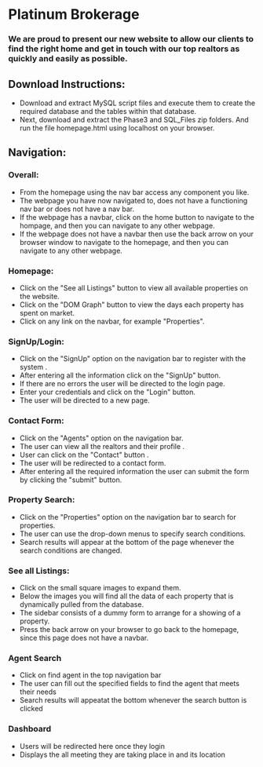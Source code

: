 # Platinum Brokerage
### We are proud to present our new website to allow our clients to find the right home and get in touch with our top realtors as quickly and easily as possible.

## Download Instructions:
* Download and extract MySQL script files and execute them to create the required database and the tables within that database.
* Next, download and extract the Phase3 and SQL_Files zip folders. And run the file homepage.html using localhost on your browser.

## Navigation:
### Overall:
* From the homepage using the nav bar access any component you like.
* The webpage you have now navigated to, does not have a functioning nav bar or does not have a nav bar.
* If the webpage has a navbar, click on the home button to navigate to the hompage, and then you can navigate to any other webpage.
* If the webpage does not have a navbar then use the back arrow on your browser window to navigate to the homepage, and then you can navigate to any other webpage.

### Homepage:
* Click on the "See all Listings" button to view all available properties on the website.
* Click on the "DOM Graph" button to view the days each property has spent on market.
* Click on any link on the navbar, for example "Properties".

### SignUp/Login:
* Click on the "SignUp" option on the navigation bar to register with the system .
* After entering all the information click on the "SignUp" button.
* If there are no errors the user will be directed to the login page.
* Enter your credentials and click on the "Login" button.
* The user will be directed to a new page.

### Contact Form:
* Click on the "Agents" option on the navigation bar.
* The user can view all the realtors and their profile .
* User can click on the "Contact" button .
* The user will be redirected to a contact form.
* After entering all the required information the user can submit the form by clicking the "submit" button.


### Property Search:
* Click on the "Properties" option on the navigation bar to search for properties.
* The user can use the drop-down menus to specify search conditions.
* Search results will appear at the bottom of the page whenever the search conditions are changed.

### See all Listings:
* Click on the small square images to expand them.
* Below the images you will find all the data of each property that is dynamically pulled from the database.
* The sidebar consists of a dummy form to arrange for a showing of a property.
* Press the back arrow on your browser to go back to the homepage, since this page does not have a navbar.

### Agent Search
* Click on find agent in the top navigation bar
* The user can fill out the specified fields to find the agent that meets their needs
* Search results will appeatat the bottom whenever the search button is clicked

### Dashboard
* Users will be redirected here once they login
* Displays the all meeting they are taking place in and its location

